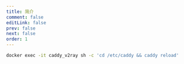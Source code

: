 ```yaml
---
title: 简介
comment: false
editLink: false
prev: false
next: false
order: 1
---
```


 

```bash
docker exec -it caddy_v2ray sh -c 'cd /etc/caddy && caddy reload'
```
<CommandBuilder :editors='[
{
"label": "容器名",
"placeholder": "docker容器的名称",
"field": "dockerContainerName",
"type": "text"
} 
]' cmdTemplate="docker exec -it  {dockerContainerName} sh -c 'cd /etc/caddy && caddy reload'"
 />
